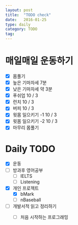 ```yaml
---
layout: post
title:  "TODO check"
date:   2016-01-25
type: daily
category: TODO
tag:
---
```


# 매일매일 운동하기

- [x] 몸풀기
- [x] 높은 기마자세 7분
- [x] 낮은 기마자세 약 3분
- [x] 푸쉬업 10 / 3
- [x] 런치 10 / 3
- [x] 버피 10 / 3
- [x] 윗몸 일으키기 -1 10 / 3
- [x] 윗몸 일으키기 -2 10 / 3
- [x] 마무리 몸풀기

# Daily TODO

- [x] 운동
- [ ] 방과후 영어공부
	- [ ] IELTS
	- [ ] Listening
- [x] 개인 프로젝트
	- [x] bMark
	- [ ] nBaseball
- [ ] 개발서적 읽고 정리하기
	- [ ] 처음 시작하는 프로그래밍



